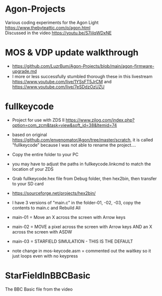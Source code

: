 # Agon-Projects
Various coding experiments for the Agon Light https://www.thebyteattic.com/p/agon.html  
Discussed in the video https://youtu.be/S7iilqWDxNE
# MOS & VDP update walkthrough
- https://github.com/LuzrBum/Agon-Projects/blob/main/agon-firmware-upgrade.md
- I more or less successfully stumbled thorough these in this livestream https://www.youtube.com/live/1YSsFT5JrCM and https://www.youtube.com/live/7eSDdzOzUZU

# fullkeycode
* Project for use with ZDS II https://www.zilog.com/index.php?option=com_zcm&task=view&soft_id=38&Itemid=74
* based on original https://github.com/envenomator/Agon/tree/master/scratch, it is called "fullkeycode" because I was not able to rename the project....
* Copy the entire folder to your PC
* you may have to adjust the paths in fullkeycode.linkcmd to match the location of your ZDS
* Grab fullkeycode.hex file from Debug folder, then hex2bin, then transfer to your SD card
* https://sourceforge.net/projects/hex2bin/


* I have 3 versions of "main.c" in the folder-01, -02, -03, copy the contents to main.c and Rebuild All
* main-01 = Move an X across the screen with Arrow keys
* main-02 = MOVE a pixel across the screen with Arrow keys AND an X across the screen with ASDW
* main-03 = STARFIELD SIMULATION - THIS IS THE DEFAULT

* note change in mos-keycode.asm = commented out the waitkey so it just loops even with no keypress

# StarFieldInBBCBasic
The BBC Basic file from the video 
